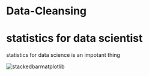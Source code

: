 # Data-Cleansing
# statistics for data scientist
statistics for data science is an impotant thing

![stackedbarmatplotlib](https://github.com/fadillahrahmadaniyah/Data-Cleansing/assets/147982664/ec6e88f9-5dc7-4b0b-85b9-4f15ae917378)
